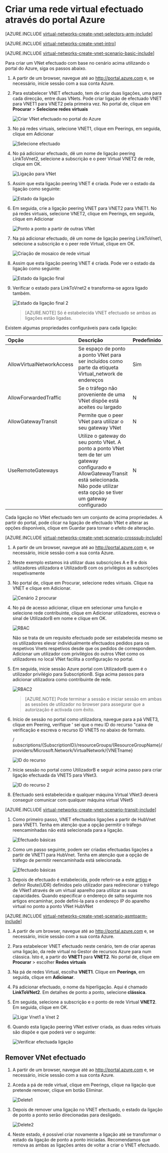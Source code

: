 <properties
   pageTitle="Criar VNet efectuado através do portal Azure | Microsoft Azure"
   description="Saiba como criar uma rede virtual através do portal Azure no Gestor de recursos."
   services="virtual-network"
   documentationCenter=""
   authors="NarayanAnnamalai"
   manager="jefco"
   editor=""
   tags="azure-resource-manager"/>

<tags
   ms.service="virtual-network"
   ms.devlang="na"
   ms.topic="hero-article"
   ms.tgt_pltfrm="na"
   ms.workload="infrastructure-services"
   ms.date="09/14/2016"
   ms.author="narayanannamalai;annahar"/>

# <a name="create-a-virtual-network-peering-using-the-azure-portal"></a>Criar uma rede virtual efectuado através do portal Azure

[AZURE.INCLUDE [virtual-networks-create-vnet-selectors-arm-include](../../includes/virtual-networks-create-vnetpeering-selectors-arm-include.md)]

[AZURE.INCLUDE [virtual-networks-create-vnet-intro](../../includes/virtual-networks-create-vnetpeering-intro-include.md)]

[AZURE.INCLUDE [virtual-networks-create-vnet-scenario-basic-include](../../includes/virtual-networks-create-vnetpeering-scenario-basic-include.md)]

Para criar um VNet efectuado com base no cenário acima utilizando o portal do Azure, siga os passos abaixo.

1. A partir de um browser, navegue até ao http://portal.azure.com e, se necessário, inicie sessão com a sua conta Azure.
2. Para estabelecer VNET efectuado, tem de criar duas ligações, uma para cada direcção, entre duas VNets. Pode criar ligação de efectuado VNET para VNET1 para VNET2 pela primeira vez. No portal de, clique em **Procurar** > **Selecione redes virtuais**

    ![Criar VNet efectuado no portal do Azure](./media/virtual-networks-create-vnetpeering-arm-portal/figure01.png)

3. No pá redes virtuais, selecione VNET1, clique em Peerings, em seguida, clique em Adicionar

    ![Selecione efectuado](./media/virtual-networks-create-vnetpeering-arm-portal/figure02.png)

4. No pá adicionar efectuado, dê um nome de ligação peering LinkToVnet2, selecione a subscrição e o peer Virtual VNET2 de rede, clique em OK.

    ![Ligação para VNet](./media/virtual-networks-create-vnetpeering-arm-portal/figure03.png)

5. Assim que esta ligação peering VNET é criada. Pode ver o estado da ligação como seguinte:

    ![Estado da ligação](./media/virtual-networks-create-vnetpeering-arm-portal/figure04.png)

6. Em seguida, crie a ligação peering VNET para VNET2 para VNET1. No pá redes virtuais, selecione VNET2, clique em Peerings, em seguida, clique em Adicionar

    ![Ponto a ponto a partir de outras VNet](./media/virtual-networks-create-vnetpeering-arm-portal/figure05.png)

7. Na pá adicionar efectuado, dê um nome de ligação peering LinkToVnet1, selecione a subscrição e o peer rede Virtual, clique em OK.

    ![Criação de mosaico de rede virtual](./media/virtual-networks-create-vnetpeering-arm-portal/figure06.png)

8. Assim que esta ligação peering VNET é criada. Pode ver o estado da ligação como seguinte:

    ![Estado da ligação final](./media/virtual-networks-create-vnetpeering-arm-portal/figure07.png)

9. Verificar o estado para LinkToVnet2 e transforma-se agora ligado também.  

    ![Estado da ligação final 2](./media/virtual-networks-create-vnetpeering-arm-portal/figure08.png)

    > [AZURE.NOTE] Só é estabelecida VNET efectuado se ambas as ligações estão ligadas.

Existem algumas propriedades configuráveis para cada ligação:

|Opção|Descrição|Predefinido|
|:-----|:----------|:------|
|AllowVirtualNetworkAccess|Se espaço de ponto a ponto VNet para ser incluídos como parte da etiqueta Virtual_network de endereços|Sim|
|AllowForwardedTraffic|Se o tráfego não proveniente de uma VNet dispõe está aceites ou largado|N|
|AllowGatewayTransit|Permite que o peer VNet para utilizar o seu gateway VNet|N|
|UseRemoteGateways|Utilize o gateway do seu ponto VNet. A ponto a ponto VNet tem de ter um gateway configurado e AllowGatewayTransit está selecionada. Não pode utilizar esta opção se tiver um gateway configurado|N|

Cada ligação no VNet efectuado tem um conjunto de acima propriedades. A partir do portal, pode clicar na ligação de efectuado VNet e alterar as opções disponíveis, clique em Guardar para tornar o efeito de alteração.

[AZURE.INCLUDE [virtual-networks-create-vnet-scenario-crosssub-include](../../includes/virtual-networks-create-vnetpeering-scenario-crosssub-include.md)]

1. A partir de um browser, navegue até ao http://portal.azure.com e, se necessário, inicie sessão com a sua conta Azure.
2. Neste exemplo estamos irá utilizar duas subscrições A e B e dois utilizadores utilizadora e UtilizadorB com os privilégios as subscrições respetivamente
3. No portal de, clique em Procurar, selecione redes virtuais. Clique na VNET e clique em Adicionar.

    ![Cenário 2 procurar](./media/virtual-networks-create-vnetpeering-arm-portal/figure09.png)

4. No pá de acesso adicionar, clique em selecionar uma função e selecione rede contribuinte, clique em Adicionar utilizadores, escreva o sinal de UtilizadorB em nome e clique em OK.

    ![RBAC](./media/virtual-networks-create-vnetpeering-arm-portal/figure10.png)

    Não se trata de um requisito efectuado pode ser estabelecida mesmo se os utilizadores elevar individualmente efectuados pedidos para os respetivos Vnets respetivos desde que os pedidos de correspondem. Adicionar um utilizador com privilégios do outros VNet como os utilizadores no local VNet facilita a configuração no portal.

5. Em seguida, inicie sessão Azure portal com UtilizadorB quem é o utilizador privilégio para SubscriptionB. Siga acima passos para adicionar utilizadora como contribuinte de rede.

    ![RBAC2](./media/virtual-networks-create-vnetpeering-arm-portal/figure11.png)

    > [AZURE.NOTE] Pode terminar a sessão e iniciar sessão em ambas as sessões de utilizador no browser para assegurar que a autorização é activada com êxito.

6. Início de sessão no portal como utilizadora, navegue para a pá VNET3, clique em Peering, verifique ' sei que o meu ID do recurso "caixa de verificação e escreva o recurso ID VNET5 no abaixo de formato.

    / subscriptions/{SubscriptionID}/resourceGroups/{ResourceGroupName}/providers/Microsoft.Network/VirtualNetwork/{VNETname}

    ![ID do recurso](./media/virtual-networks-create-vnetpeering-arm-portal/figure12.png)

7. Inicie sessão no portal como UtilizadorB e seguir acima passo para criar ligação efectuada da VNET5 para VNet3.

    ![ID do recurso 2](./media/virtual-networks-create-vnetpeering-arm-portal/figure13.png)

8. Efectuado será estabelecida e qualquer máquina Virtual VNet3 deverá conseguir comunicar com qualquer máquina virtual VNet5

[AZURE.INCLUDE [virtual-networks-create-vnet-scenario-transit-include](../../includes/virtual-networks-create-vnetpeering-scenario-transit-include.md)]

1. Como primeiro passo, VNET efectuados ligações a partir de HubVnet para VNET1. Tenha em atenção que a opção permitir o tráfego reencaminhadas não está selecionada para a ligação.

    ![Efectuado básicas](./media/virtual-networks-create-vnetpeering-arm-portal/figure14.png)

2. Como um passo seguinte, podem ser criadas efectuadas ligações a partir de VNET1 para HubVnet. Tenha em atenção que a opção de tráfego de permitir reencaminhada está selecionada.

    ![Efectuado básicas](./media/virtual-networks-create-vnetpeering-arm-portal/figure15a.png)

3. Depois de efectuado é estabelecida, pode referir-se a este [artigo](virtual-network-create-udr-arm-ps.md) e definir Route(UDR) definidos pelo utilizador para redirecionar o tráfego de VNet1 através de um virtual aparelho para utilizar as suas capacidades. Quando especificar o endereço de salto seguinte nos artigos encaminhar, pode defini-la para o endereço IP do aparelho virtual no ponto a ponto VNet HubVNet


[AZURE.INCLUDE [virtual-networks-create-vnet-scenario-asmtoarm-include](../../includes/virtual-networks-create-vnetpeering-scenario-asmtoarm-include.md)]



1. A partir de um browser, navegue até ao http://portal.azure.com e, se necessário, inicie sessão com a sua conta Azure.

2. Para estabelecer VNET efectuado neste cenário, tem de criar apenas uma ligação, da rede virtual no Gestor de recursos Azure para num clássica. Isto é, a partir do **VNET1** para **VNET2**. No portal de, clique em **Procurar** > escolher **Redes virtuais**

3. Na pá de redes Virtual, escolha **VNET1**. Clique em **Peerings**, em seguida, clique em **Adicionar**.

4. Pá adicionar efectuado, o nome da hiperligação. Aqui é chamado **LinkToVNet2**. Em detalhes de ponto a ponto, selecione **clássica**.

5. Em seguida, selecione a subscrição e o ponto de rede Virtual **VNET2**. Em seguida, clique em OK.

    ![Ligar Vnet1 a Vnet 2](./media/virtual-networks-create-vnetpeering-arm-portal/figure18.png)

6. Quando esta ligação peering VNet estiver criada, as duas redes virtuais são dispõe e que poderá ver o seguinte:

    ![Verificar efectuada ligação](./media/virtual-networks-create-vnetpeering-arm-portal/figure19.png)


## <a name="remove-vnet-peering"></a>Remover VNet efectuado

1.  A partir de um browser, navegue até ao http://portal.azure.com e, se necessário, inicie sessão com a sua conta Azure.
2.  Aceda a pá de rede virtual, clique em Peerings, clique na ligação que pretende remover, clique em botão Eliminar.

    ![Delete1](./media/virtual-networks-create-vnetpeering-arm-portal/figure15.png)

3. Depois de remover uma ligação no VNET efectuado, o estado da ligação de ponto a ponto serão direcionadas para desligado.

    ![Delete2](./media/virtual-networks-create-vnetpeering-arm-portal/figure16.png)

4. Neste estado, é possível criar novamente a ligação até se transformar o estado da ligação de ponto a ponto iniciadas. Recomendamos que remova as ambas as ligações antes de voltar a criar o VNET efectuado.
